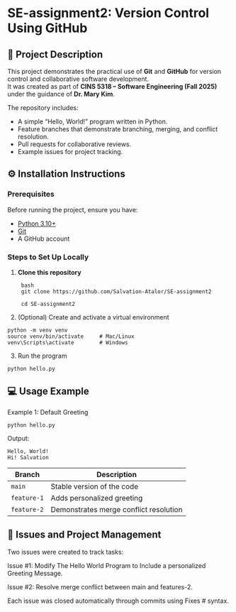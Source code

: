 # SE-assignment2: Version Control Using GitHub

## 📘 Project Description
This project demonstrates the practical use of **Git** and **GitHub** for version control and collaborative software development.  
It was created as part of **CINS 5318 – Software Engineering (Fall 2025)** under the guidance of **Dr. Mary Kim**.

The repository includes:
- A simple “Hello, World!” program written in Python.
- Feature branches that demonstrate branching, merging, and conflict resolution.
- Pull requests for collaborative reviews.
- Example issues for project tracking.



## ⚙️ Installation Instructions

### Prerequisites
Before running the project, ensure you have:
- [Python 3.10+](https://www.python.org/downloads/)
- [Git](https://git-scm.com/downloads)
- A GitHub account

### Steps to Set Up Locally
1. **Clone this repository**
   ```
    bash
    git clone https://github.com/Salvation-Atalor/SE-assignment2

    cd SE-assignment2
    ```


2. (Optional) Create and activate a virtual environment

```
python -m venv venv
source venv/bin/activate     # Mac/Linux
venv\Scripts\activate        # Windows
```

3. Run the program

```
python hello.py
```

## 💻 Usage Example
Example 1: Default Greeting

```
python hello.py
```

Output:

```
Hello, World!
Hi! Salvation
```


| Branch        | Description                            |
| ------------- | -------------------------------------- |
| `main`        | Stable version of the code             |
| `feature-1`   | Adds personalized greeting             |
| `feature-2`   | Demonstrates merge conflict resolution |


## 🧾 Issues and Project Management

Two issues were created to track tasks:

Issue #1: Modify The Hello World Program to Include a personalized Greeting Message.

Issue #2: Resolve merge conflict between main and features-2.

Each issue was closed automatically through commits using Fixes #<issue-number> syntax.